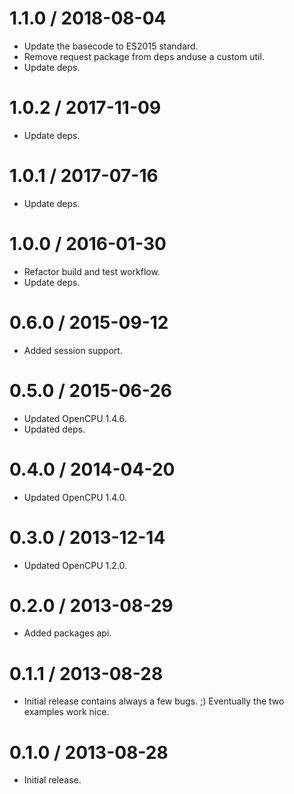 1.1.0 / 2018-08-04
==================

* Update the basecode to ES2015 standard.
* Remove request package from deps anduse a custom util.
* Update deps.

1.0.2 / 2017-11-09
==================

* Update deps.

1.0.1 / 2017-07-16
==================

* Update deps.

1.0.0 / 2016-01-30
==================

* Refactor build and test workflow.
* Update deps.

0.6.0 / 2015-09-12
==================

* Added session support.

0.5.0 / 2015-06-26
==================

* Updated OpenCPU 1.4.6.
* Updated deps.

0.4.0 / 2014-04-20
==================

* Updated OpenCPU 1.4.0.

0.3.0 / 2013-12-14
==================

* Updated OpenCPU 1.2.0.

0.2.0 / 2013-08-29
==================

* Added packages api.

0.1.1 / 2013-08-28
==================

* Initial release contains always a few bugs. ;) Eventually the two examples
work nice.

0.1.0 / 2013-08-28
==================

* Initial release.
